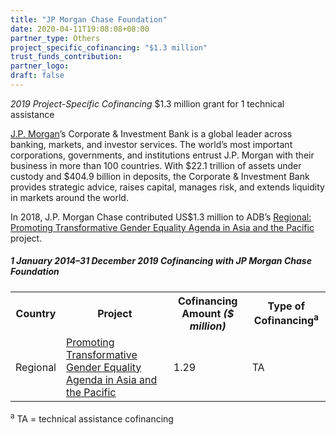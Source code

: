 ```yaml
---
title: "JP Morgan Chase Foundation"
date: 2020-04-11T19:08:08+08:00
partner_type: Others
project_specific_cofinancing: "$1.3 million"
trust_funds_contribution:
partner_logo:
draft: false
---
```

<i>2019 Project-Specific Cofinancing</i>
$1.3 million grant for 1 technical assistance 

<a href="https://www.jpmorgan.com">J.P. Morgan</a>’s Corporate & Investment Bank is a global leader across banking, markets, and investor services. The world’s most important corporations, governments, and institutions entrust J.P. Morgan with their business in more than 100 countries. With $22.1 trillion of assets under custody and $404.9 billion in deposits, the Corporate & Investment Bank provides strategic advice, raises capital, manages risk, and extends liquidity in markets around the world. 

In 2018, J.P. Morgan Chase contributed US$1.3 million to ADB’s <a href="https://www.adb.org/projects/52214-001/main">Regional: Promoting Transformative Gender Equality Agenda in Asia and the Pacific</a> project.

##### _1 January 2014–31 December 2019_ Cofinancing with JP Morgan Chase Foundation

<table class="table dr-partner-table">

<tr>
<th>Country</th>
<th>Project</th>
<th>Cofinancing Amount <em>($ million)</em></th>
<th>Type of Cofinancing<sup>a</sup></th>
</tr>
<tr>
<td>Regional</td>
<td><a
href="https://www.adb.org/projects/52214-001/main" target="_blank">Promoting Transformative Gender Equality Agenda in Asia and the Pacific</a></td>
<td>1.29 </td>
<td>TA</td>
</tr>
</table>

<p class="dr-footnote"><sup>a</sup> TA = technical assistance cofinancing</p> 